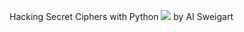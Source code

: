 Hacking Secret Ciphers with Python
![](https://img13.360buyimg.com/n1/jfs/t2911/250/2352675224/107478/e0601734/57a8ae6fN2bbbd567.jpg)
by AI Sweigart